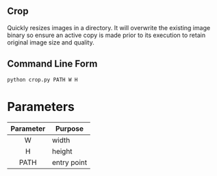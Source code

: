 ## Crop

Quickly resizes images in a directory. It will overwrite the existing image binary so ensure an active copy is made prior to its execution to retain original image size and quality.

## Command Line Form

```
python crop.py PATH W H
```

# Parameters

| Parameter | Purpose     |
|:---------:|-------------|
| W         | width       |
| H         | height      |
| PATH      | entry point |
